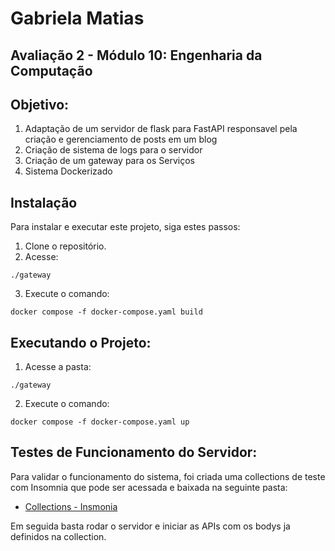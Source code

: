 # Gabriela Matias
## Avaliação 2 - Módulo 10: Engenharia da Computação

## Objetivo: 
1. Adaptação de um servidor de flask para FastAPI responsavel pela criação e gerenciamento de posts em um blog
2. Criação de sistema de logs para o servidor
3. Criação de um gateway para os Serviços
4. Sistema Dockerizado 


## Instalação
Para instalar e executar este projeto, siga estes passos:

1. Clone o repositório.
2. Acesse: 
```
./gateway
```

3. Execute o comando: 
```
docker compose -f docker-compose.yaml build
```

## Executando o Projeto: 
1. Acesse a pasta: 
```
./gateway
```

2. Execute o comando: 
```
docker compose -f docker-compose.yaml up
```

## Testes de Funcionamento do Servidor:

Para validar o funcionamento do sistema, foi criada uma collections de teste com Insomnia que pode ser acessada e baixada na seguinte pasta: 
- [Collections - Insmonia](https://github.com/gabInteli/AV2-M10-Gabriela-Rodrigues-Matias-/tree/main/Insomnia)

Em seguida basta rodar o servidor e iniciar as APIs com os bodys ja definidos na collection. 

